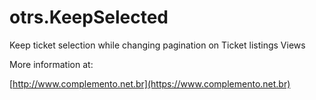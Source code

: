 # otrs.KeepSelected
Keep ticket selection while changing pagination on Ticket listings Views

More information at:

[http://www.complemento.net.br](https://www.complemento.net.br)
